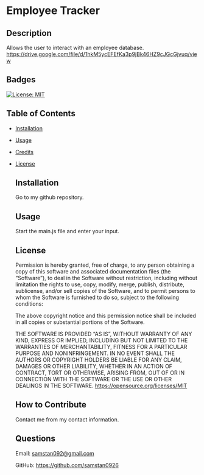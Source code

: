 # Employee Tracker
  ## Description
  Allows the user to interact with an employee database.
  https://drive.google.com/file/d/1hkM5ycEFEfKa3p9jBk46HZ9cJGcGjvuq/view
  ## Badges
  [![License: MIT](https://img.shields.io/badge/License-MIT-yellow.svg)](https://opensource.org/licenses/MIT)
  ## Table of Contents
- [Installation](#installation)
- [Usage](#usage)
- [Credits](#credits)
- [License](#license)
  

  ## Installation
  Go to my github repository.
  ## Usage
  Start the main.js file and enter your input.
  ## License
  
    Permission is hereby granted, free of charge, to any person obtaining a copy of this software and associated documentation files (the “Software”), 
    to deal in the Software without restriction, including without limitation the rights to use, copy, modify, merge, publish, distribute, sublicense, 
    and/or sell copies of the Software, and to permit persons to whom the Software is furnished to do so, subject to the following conditions:

    The above copyright notice and this permission notice shall be included in all copies or substantial portions of the Software.

    THE SOFTWARE IS PROVIDED “AS IS”, WITHOUT WARRANTY OF ANY KIND, EXPRESS OR IMPLIED, INCLUDING BUT NOT LIMITED TO THE WARRANTIES OF MERCHANTABILITY, 
    FITNESS FOR A PARTICULAR PURPOSE AND NONINFRINGEMENT. IN NO EVENT SHALL THE AUTHORS OR COPYRIGHT HOLDERS BE LIABLE FOR ANY CLAIM, DAMAGES OR OTHER LIABILITY, 
    WHETHER IN AN ACTION OF CONTRACT, TORT OR OTHERWISE, ARISING FROM, OUT OF OR IN CONNECTION WITH THE SOFTWARE OR THE USE OR OTHER DEALINGS IN THE SOFTWARE.
  https://opensource.org/licenses/MIT

  ## How to Contribute
  Contact me from my contact information.
  
  ## Questions

  Email: samstan092@gmail.com

  GitHub: https://github.com/samstan0926
  